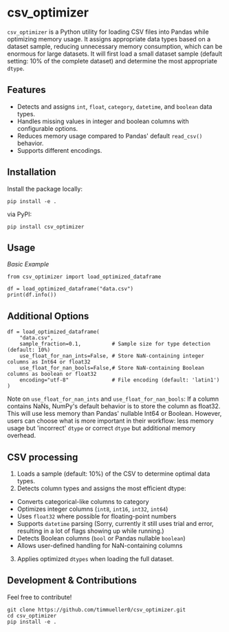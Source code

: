 # csv_optimizer

`csv_optimizer` is a Python utility for loading CSV files into Pandas while optimizing memory usage. It assigns appropriate data types based on a dataset sample, reducing unnecessary memory consumption, which can be enormous for large datasets. It will first load a small dataset sample (default setting: 10% of the complete dataset) and determine the most appropriate `dtype`.

## Features
- Detects and assigns `int`, `float`, `category`, `datetime`, and `boolean` data types.
- Handles missing values in integer and boolean columns with configurable options.
- Reduces memory usage compared to Pandas' default `read_csv()` behavior.
- Supports different encodings.

## Installation
Install the package locally:
```
pip install -e .
```
via PyPI:

```
pip install csv_optimizer
```

## Usage

*Basic Example*

```
from csv_optimizer import load_optimized_dataframe

df = load_optimized_dataframe("data.csv")
print(df.info())
```

## Additional Options

```
df = load_optimized_dataframe(
    "data.csv",
    sample_fraction=0.1,          # Sample size for type detection (default: 10%)
    use_float_for_nan_ints=False, # Store NaN-containing integer columns as Int64 or float32
    use_float_for_nan_bools=False,# Store NaN-containing Boolean columns as boolean or float32
    encoding="utf-8"              # File encoding (default: 'latin1')
)
```


Note on `use_float_for_nan_ints` and `use_float_for_nan_bools`: If a column contains NaNs, NumPy's default behavior is to store the column as float32. This will use less memory than Pandas' nullable Int64 or Boolean. However, users can choose what is more important in their workflow: less memory usage but 'incorrect' `dtype` or correct `dtype` but additional memory overhead.

## CSV processing

1. Loads a sample (default: 10%) of the CSV to determine optimal data types.
2. Detects column types and assigns the most efficient dtype:
- Converts categorical-like columns to category
- Optimizes integer columns (`int8`, `int16`, `int32`, `int64`)
- Uses `float32` where possible for floating-point numbers
- Supports `datetime` parsing (Sorry, currently it still uses trial and error, resulting in a lot of flags showing up while running.)
- Detects Boolean columns (`bool` or Pandas nullable `boolean`)
- Allows user-defined handling for NaN-containing columns
3. Applies optimized `dtypes` when loading the full dataset.

## Development & Contributions

Feel free to contribute!

```
git clone https://github.com/timmueller0/csv_optimizer.git
cd csv_optimizer
pip install -e .
```
